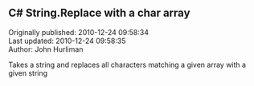 ## C# String.Replace with a char array  
Originally published: 2010-12-24 09:58:34  
Last updated: 2010-12-24 09:58:35  
Author: John Hurliman  
  
Takes a string and replaces all characters matching a given array with a given string